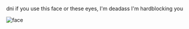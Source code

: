 dni if you use this face or these eyes, I'm deadass I'm hardblocking you

![face](https://file.garden/Z3fis1xsb21HAp-V/bruh.png)
